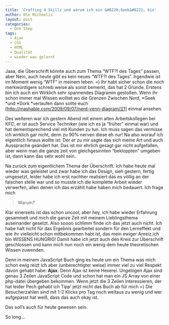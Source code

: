 ```yaml
---
title: 'Crafting 4 Skillz und warum ich ein &#8220;Geek&#8221; bin'
author: Ole Michaelis
layout: post
categories:
  - One Step
tags:
  - Ajax
  - CSS
  - HTML
  - Qualität
  - wieder was gelernt
---
```


Jaaa, die Überschrift könnte auch zum Thema “WTF?! des Tages” passen, aber Nein, auch heute gibt es kein neues “WTF?! des Tages”. Irgendwie ist im Moment wenig “WTF” in meinem leben. =) Ihr habt sicher schon die noch merkwürdigere schreib weise als sonst bemerkt, das hat 2 Gründe. Erstens bin ich auch ein Wirklich sehr spannendes Diagramm gestoßen. Wenn ihr schon immer mal Wissen wolltet wo die Grenzen Zwischen *Nerd*, *Geek *und *Dork *verlaufen dann sollte euch [http://mashable.com/2009/09/07/nerd-venn-diagram/][1] einmal ansehen.

 [1]: http://mashable.com/2009/09/07/nerd-venn-diagram/ "das hier"

Des weiteren war ich gestern Abend mit einem alten Arbeitskollegen bei KFC, er ist auch Service Techniker (wie ich es ja “früher” einmal war) und hat dementsprechend viel mit Kunden zu tun. Ich muss sagen das vermisse ich wirklich gar nicht, denn zu 90% nerven diese eh nur! Na also worauf ich eigentlich hinaus wollte ist: Der er zu mir sagte das sich meine Art und auch Aussprache geändert hat. Das ist mir ehrlich gesagt gar nicht aufgefallen, aber wenn man die ganze zeit von gleichgesinnten “bekloppten” umgeben ist, dann kann das sehr wohl sein.

Na zurück zum eigentlichem Thema der Überschrift. Ich habe heute mal wieder was geleistet und zwar habe ich das Design, sieh gestern, fertig umgesetzt, leider habe ich erst nachher realisiert das es völlig an der falschen stelle war und so musste ich die komplette Arbeit wieder verwerfen, allen denen ich das erzählt habe haben mich bedauert. Ich frage mich

> Warum?

Klar einerseits ist das schon uncool, aber hey, ich habe wieder Erfahrung gesammelt und mich die ganze Zeit mit meinem Lieblingsthema auseinander gesetzt. Also soooo schlimm finde ich das jetzt auch nicht. Ich habe halt nicht für das Ergebnis gearbeitet sondern für den Lerneffekt und wie ihr vielleicht schon mitbekommen habt ist, das mein ewiger Anreiz,ich bin WISSENS HUNGRIG! Damit habe ich jetzt auch den Kreis zur Überschrift geschlossen und kann mich nun noch ein wenig dem heute theoretischen Wissen zuwenden.

Denn in meinem JavaScript Buch ging es heute um ein Thema was mich schon ewig reizt ich aber (unberechtigter weise) immer viel zu viel Respekt davon gehabt habe: **Ajax**. Denn Ajax ist keine Hexerei. Ungelogen Ajax sind genau 3 Zeilen JavaScript Code und schon hat man ein JS Array von einer php-datei übergeben bekommen. Wenn jetzt die 3 Zeilen Interessieren, der hat leider Pech gehabt ich Tipp’ jetzt nicht das Buch ab für mich =) Die Besucherzahlen sind mit 1-2 Klicks pro Tag noch weitaus zu wenig und wer aufgepasst hat weiß, dass das auch okay ist.

Das soll’s auch für heute gewesen sein.

So long…

